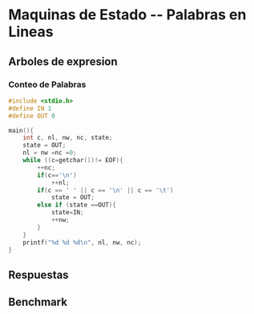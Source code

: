 # Maquinas de Estado -- Palabras en Lineas

## Arboles de expresion

### Conteo de Palabras

```C
#include <stdio.h>
#define IN 1
#define OUT 0

main(){
    int c, nl, nw, nc, state;
    state = OUT;
    nl = nw =nc =0;
    while ((c=getchar())!= EOF){
        ++nc;
        if(c=='\n')
            ++nl;
        if(c == ' ' || c == '\n' || c == '\t')
            state = OUT;
        else if (state ==OUT){
            state=IN;
            ++nw;
        }
    }
    printf("%d %d %d\n", nl, nw, nc);
}
```
## Respuestas


## Benchmark